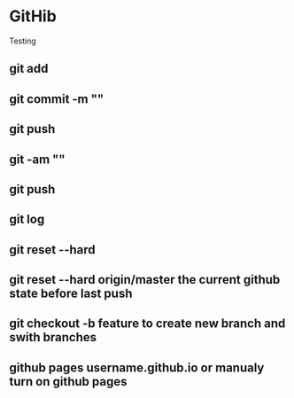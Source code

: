 # GitHib
Testing
## git add
## git commit -m ""
## git push 

##  git -am ""
## git push

## git log
## git reset --hard<commit>
## git reset --hard origin/master the current github state before last push
## git checkout -b feature to create new branch and swith branches

## github pages username.github.io or manualy turn on github pages 